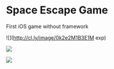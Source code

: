 Space Escape Game
=================

First iOS game without framework


![](http://cl.ly/image/0k2e2M1B3E1M exp)

![](http://cl.ly/image/3T2P2F3N0f0T)

![](http://cl.ly/image/2T3r3s0t213k)
